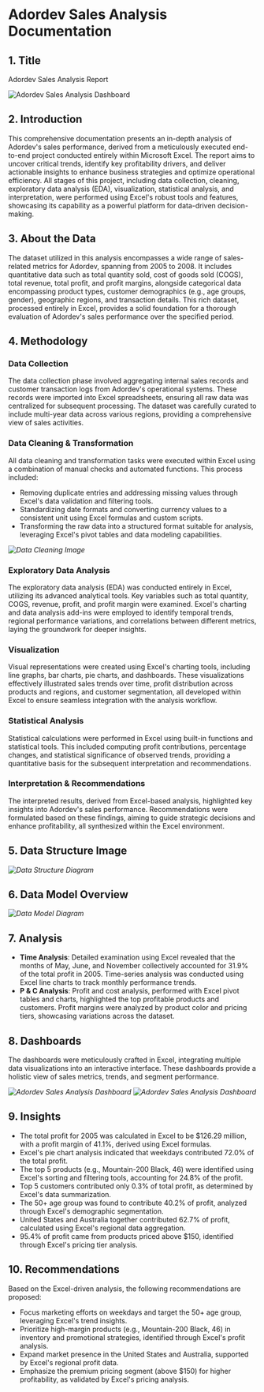 # Adordev Sales Analysis Documentation

## 1. Title
Adordev Sales Analysis Report

![Adordev Sales Analysis Dashboard](./Images/dash1.png)

## 2. Introduction
This comprehensive documentation presents an in-depth analysis of Adordev's sales performance, derived from a meticulously executed end-to-end project conducted entirely within Microsoft Excel. The report aims to uncover critical trends, identify key profitability drivers, and deliver actionable insights to enhance business strategies and optimize operational efficiency. All stages of this project, including data collection, cleaning, exploratory data analysis (EDA), visualization, statistical analysis, and interpretation, were performed using Excel's robust tools and features, showcasing its capability as a powerful platform for data-driven decision-making.

## 3. About the Data
The dataset utilized in this analysis encompasses a wide range of sales-related metrics for Adordev, spanning from 2005 to 2008. It includes quantitative data such as total quantity sold, cost of goods sold (COGS), total revenue, total profit, and profit margins, alongside categorical data encompassing product types, customer demographics (e.g., age groups, gender), geographic regions, and transaction details. This rich dataset, processed entirely in Excel, provides a solid foundation for a thorough evaluation of Adordev's sales performance over the specified period.

## 4. Methodology

### Data Collection
The data collection phase involved aggregating internal sales records and customer transaction logs from Adordev's operational systems. These records were imported into Excel spreadsheets, ensuring all raw data was centralized for subsequent processing. The dataset was carefully curated to include multi-year data across various regions, providing a comprehensive view of sales activities.



### Data Cleaning & Transformation
All data cleaning and transformation tasks were executed within Excel using a combination of manual checks and automated functions. This process included:
- Removing duplicate entries and addressing missing values through Excel's data validation and filtering tools.
- Standardizing date formats and converting currency values to a consistent unit using Excel formulas and custom scripts.
- Transforming the raw data into a structured format suitable for analysis, leveraging Excel's pivot tables and data modeling capabilities.

*![Data Cleaning Image](./Images/clean1.png)*

### Exploratory Data Analysis
The exploratory data analysis (EDA) was conducted entirely in Excel, utilizing its advanced analytical tools. Key variables such as total quantity, COGS, revenue, profit, and profit margin were examined. Excel's charting and data analysis add-ins were employed to identify temporal trends, regional performance variations, and correlations between different metrics, laying the groundwork for deeper insights.

### Visualization
Visual representations were created using Excel's charting tools, including line graphs, bar charts, pie charts, and dashboards. These visualizations effectively illustrated sales trends over time, profit distribution across products and regions, and customer segmentation, all developed within Excel to ensure seamless integration with the analysis workflow.

### Statistical Analysis
Statistical calculations were performed in Excel using built-in functions and statistical tools. This included computing profit contributions, percentage changes, and statistical significance of observed trends, providing a quantitative basis for the subsequent interpretation and recommendations.

### Interpretation & Recommendations
The interpreted results, derived from Excel-based analysis, highlighted key insights into Adordev's sales performance. Recommendations were formulated based on these findings, aiming to guide strategic decisions and enhance profitability, all synthesized within the Excel environment.

## 5. Data Structure Image
*![Data Structure Diagram](./Images/structure.png)*

## 6. Data Model Overview
*![Data Model Diagram](./Images/model.png)*

## 7. Analysis
- **Time Analysis**: Detailed examination using Excel revealed that the months of May, June, and November collectively accounted for 31.9% of the total profit in 2005. Time-series analysis was conducted using Excel line charts to track monthly performance trends.
- **P & C Analysis**: Profit and cost analysis, performed with Excel pivot tables and charts, highlighted the top profitable products and customers. Profit margins were analyzed by product color and pricing tiers, showcasing variations across the dataset.

## 8. Dashboards
The dashboards were meticulously crafted in Excel, integrating multiple data visualizations into an interactive interface. These dashboards provide a holistic view of sales metrics, trends, and segment performance.

*![Adordev Sales Analysis Dashboard](./Images/dashp.png)*
*![Adordev Sales Analysis Dashboard](./Images/dasht.png)*

## 9. Insights
- The total profit for 2005 was calculated in Excel to be $126.29 million, with a profit margin of 41.1%, derived using Excel formulas.
- Excel's pie chart analysis indicated that weekdays contributed 72.0% of the total profit.
- The top 5 products (e.g., Mountain-200 Black, 46) were identified using Excel's sorting and filtering tools, accounting for 24.8% of the profit.
- Top 5 customers contributed only 0.3% of total profit, as determined by Excel's data summarization.
- The 50+ age group was found to contribute 40.2% of profit, analyzed through Excel's demographic segmentation.
- United States and Australia together contributed 62.7% of profit, calculated using Excel's regional data aggregation.
- 95.4% of profit came from products priced above $150, identified through Excel's pricing tier analysis.

## 10. Recommendations
Based on the Excel-driven analysis, the following recommendations are proposed:
- Focus marketing efforts on weekdays and target the 50+ age group, leveraging Excel's trend insights.
- Prioritize high-margin products (e.g., Mountain-200 Black, 46) in inventory and promotional strategies, identified through Excel's profit analysis.
- Expand market presence in the United States and Australia, supported by Excel's regional profit data.
- Emphasize the premium pricing segment (above $150) for higher profitability, as validated by Excel's pricing analysis.